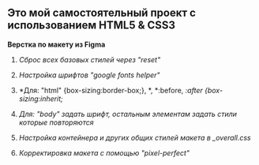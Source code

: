 ## Это мой самостоятельный проект с использованием HTML5 & CSS3

**Верстка по макету из Figma**

1. *Сброс всех базовых стилей через "reset"*
2. *Настройка шрифтов "google fonts helper"*
3. *Для: "html" {box-sizing:border-box;}, *, *:before, *:after {box-sizing:inherit;*
4. *Для: "body" задать шрифт, остальным элементам задать стили которые повторяются*
5. *Настройка контейнера и других общих стилей макета в _overall.css*
   
6. *Корректировка макета с помощью "pixel-perfect"*